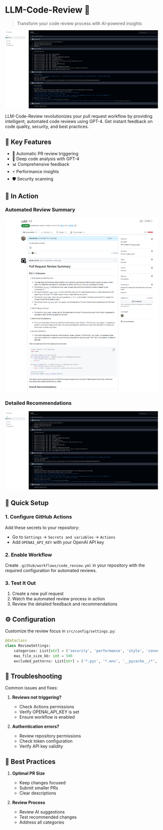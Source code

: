 # LLM-Code-Review 🤖

> Transform your code review process with AI-powered insights

![GitHub Action LLM Review](images/github_action_llm_review.png)

LLM-Code-Review revolutionizes your pull request workflow by providing intelligent, automated code reviews using GPT-4. Get instant feedback on code quality, security, and best practices.

## 🎯 Key Features

- 🔄 Automatic PR review triggering
- 🧠 Deep code analysis with GPT-4
- 📊 Comprehensive feedback
- ⚡ Performance insights
- 🛡️ Security scanning

## 📸 In Action

### Automated Review Summary
![Auto LLM Review Summary](images/auto_llm_review_summary_pull_request.png)

### Detailed Recommendations
![Overall Recommendations](images/github_action_llm_review.png)

## 🚀 Quick Setup

### 1. Configure GitHub Actions
Add these secrets to your repository:
- Go to `Settings` → `Secrets and variables` → `Actions`
- Add `OPENAI_API_KEY` with your OpenAI API key

### 2. Enable Workflow
Create `.github/workflows/code_review.yml` in your repository with the required configuration for automated reviews.

### 3. Test It Out
1. Create a new pull request
2. Watch the automated review process in action
3. Review the detailed feedback and recommendations

## ⚙️ Configuration

Customize the review focus in `src/config/settings.py`:
```python
@dataclass
class ReviewSettings:
    categories: List[str] = ('security', 'performance', 'style', 'conventions')
    max_file_size_kb: int = 500
    excluded_patterns: List[str] = ('*.pyc', '*.env', '__pycache__/*', '*.log')
```

## 🔧 Troubleshooting

Common issues and fixes:

1. **Reviews not triggering?**
   - Check Actions permissions
   - Verify OPENAI_API_KEY is set
   - Ensure workflow is enabled

2. **Authentication errors?**
   - Review repository permissions
   - Check token configuration
   - Verify API key validity

## 📖 Best Practices

1. **Optimal PR Size**
   - Keep changes focused
   - Submit smaller PRs
   - Clear descriptions

2. **Review Process**
   - Review AI suggestions
   - Test recommended changes
   - Address all categories